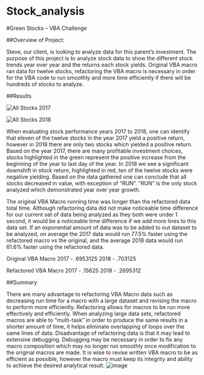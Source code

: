 # Stock_analysis
#Green Stocks – VBA Challenge


##Overview of Project:

Steve, our client, is looking to analyze data for this parent’s investment. The purpose of this project is to analyze stock data to show the different stock trends year over year and the returns each stock yields. Original VBA macro ran data for twelve stocks, refactoring the VBA macro is necessary in order for the VBA code to run smoothly and more time efficiently if there will be hundreds of stocks to analyze. 

##Results

![All Stocks 2017 ](https://user-images.githubusercontent.com/89940569/134753045-faa06393-dd04-4820-a823-a51178944787.png)

![All Stocks 2018 ](https://user-images.githubusercontent.com/89940569/134753048-8b28d56d-74d1-4310-a064-38af5b40eafc.png)



When evaluating stock performance years 2017 to 2018, one can identify that eleven of the twelve stocks in the year 2017 yield a positive return, however in 2018 there are only two stocks which yielded a positive return. Based on the year 2017, there are many profitable investment choices, stocks highlighted in the green represent the positive increase from the beginning of the year to last day of the year. In 2018 we see a significant downshift in stock return, highlighted in red, ten of the twelve stocks were negative yielding. Based on the data gathered one can conclude that all stocks decreased in value, with exception of “RUN”. “RUN” is the only stock analyzed which demonstrated year over year growth. 


The original VBA Macro running time was longer than the refactored data total time. Although refactoring data did not make noticeable time difference for our current set of data being analyzed as they both were under 1 second, it would be a noticeable time difference if we add more lines to this data set. If an exponential amount of data was to be added to out dataset to be analyzed, on average the 2017 data would run 77.5% faster using the refactored macro vs the original, and the average 2018 data would run 61.6% faster using the refactored data. 

Original VBA Macro
2017 - .6953125   2018 - .703125

Refactored VBA Macro
2017 - .15625   2018 - .2695312

##Summary

There are many advantage to refactoring VBA Macro data such as decreasing run time for a macro with a large dataset and revising the macro to perform more efficiently. Refactoring allows for macros to be run more effectively and efficiently. When analyzing large data sets, refactored macros are able to “multi-task” in order to produce the same results in a shorter amount of time, it helps eliminate overlapping of loops over the same lines of data. Disadvantage of refactoring data is that it may lead to extensive debugging. Debugging may be necessary in order to fix any macro composition which may no longer run smoothly once modification to the original macros are made.  It is wise to revise written VBA macro to be as efficient as possible, however the macro must keep its integrity and ability to achieve the desired analytical result. ![image](https://user-images.githubusercontent.com/89940569/134752943-a151f924-cddf-4412-a180-6fc9392e252d.png)



